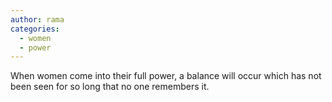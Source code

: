 ```yaml
---
author: rama
categories:
  - women
  - power
---
```


When women come into their full power, a balance will occur which has not been seen for so long that no one remembers it.